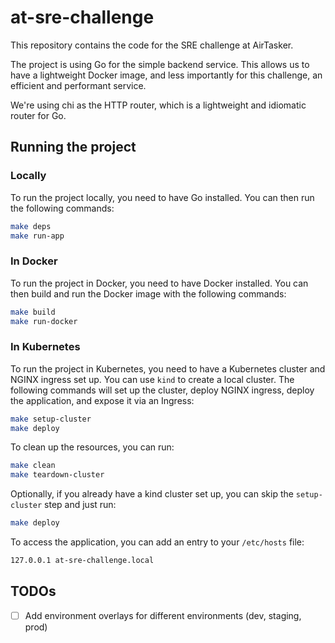 # at-sre-challenge

This repository contains the code for the SRE challenge at AirTasker.

The project is using Go for the simple backend service. This allows us to have a lightweight Docker
image, and less importantly for this challenge, an efficient and performant service.

We're using chi as the HTTP router, which is a lightweight and idiomatic router for Go.

## Running the project

### Locally

To run the project locally, you need to have Go installed. You can then run the following commands:

```bash
make deps
make run-app
```

### In Docker
To run the project in Docker, you need to have Docker installed. You can then build and run the
Docker image with the following commands:

```bash
make build
make run-docker
```

### In Kubernetes
To run the project in Kubernetes, you need to have a Kubernetes cluster and NGINX ingress set up.
You can use `kind` to create a local cluster. The following commands will set up the cluster, deploy
NGINX ingress, deploy the application, and expose it via an Ingress:

```bash
make setup-cluster
make deploy
```

To clean up the resources, you can run:

```bash
make clean
make teardown-cluster
```

Optionally, if you already have a kind cluster set up, you can skip the `setup-cluster` step and just run:

```bash
make deploy
```

To access the application, you can add an entry to your `/etc/hosts` file:

```bash
127.0.0.1 at-sre-challenge.local
```

## TODOs

- [ ] Add environment overlays for different environments (dev, staging, prod)
